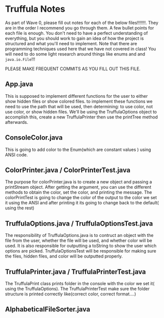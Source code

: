 # Truffula Notes 
As part of Wave 0, please fill out notes for each of the below files!!!!!!!. They are in the order I recommend you go through them. A few bullet points for each file is enough. You don't need to have a perfect understanding of everything, but you should work to gain an idea of how the project is structured and what you'll need to implement. Note that there are programming techniques used here that we have not covered in class! You will need to do some light research around things like enums and and `java.io.File`!!!

PLEASE MAKE FREQUENT COMMITS AS YOU FILL OUT THIS FILE.

## App.java
This is supposed to implement different functions for the user to either show hidden files or show colored files. 
to implement these functions we need to use the path that will be used, then determining: to use color, not use color,
or show hidden files. We'll be using the TruffulaOptions object to accomplish this, create a new TruffulaPrinter then use the 
printTree method afterwards. 

## ConsoleColor.java
This is going to add color to the Enum(which are constant values ) using ANSI code. 

## ColorPrinter.java / ColorPrinterTest.java
The purpose for colorPrinter.java is to create a new object and passing a printStream object. After getting the argument, you can use the different methods to obtain the color, set the color, and printing the message.
The colorPrintTest is going to change the color of the output to the color we set it using the ANSI and after printing it its going to change back to the default( using the rest)  
## TruffulaOptions.java / TruffulaOptionsTest.java
The responsibility of TruffulaOptions.java is to contruct an object with the file from the user, whether the file will be used, 
and whether color will be used. It is also responsible for outputting a toString to show the user which options are picked. 
TruffulaOptionsTest will be responsible for making sure the files, hidden files, and color will be outputted properly. 
## TruffulaPrinter.java / TruffulaPrinterTest.java
The TruffulaPrint class prints folder in the console with the color we set it( using the TruffulaOptions).
The TruffulaPrinterTest make sure the folder structure is printed correctly like(correct color, correct format....)

## AlphabeticalFileSorter.java
